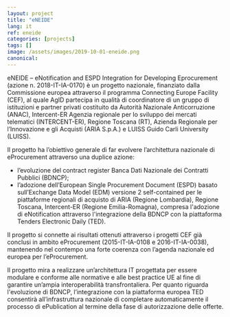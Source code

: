 ```yaml
---
layout: project
title: "eNEIDE"
lang: it
ref: eneide
categories: [projects]
tags: []
image: /assets/images/2019-10-01-eneide.png
canonical:
---
```


eNEIDE – eNotification and ESPD Integration for Developing Eprocurement (azione n. 2018-IT-IA-0170) è un progetto nazionale, finanziato dalla Commissione europea attraverso il programma Connecting Europe Facility (CEF), al quale AgID partecipa in qualità di coordinatore di un gruppo di istituzioni e partner privati costituito da Autorità Nazionale Anticorruzione (ANAC), Intercent-ER Agenzia regionale per lo sviluppo dei mercati telematici (INTERCENT-ER), Regione Toscana (RT), Azienda Regionale per l’Innovazione e gli Acquisti (ARIA S.p.A.) e LUISS Guido Carli University (LUISS).

Il progetto ha l’obiettivo generale di far evolvere l’architettura nazionale di eProcurement attraverso una duplice azione:

* l’evoluzione del contract register Banca Dati Nazionale dei Contratti Pubblici (BDNCP);
* l’adozione dell’European Single Procurement Document (ESPD) basato sull’Exchange Data Model (EDM) versione 2 self-contained per le piattaforme regionali di acquisto di ARIA (Regione Lombardia), Regione Toscana, Intercent-ER (Regione Emilia-Romagna), compresa l'adozione di eNotification attraverso l'integrazione della BDNCP con la piattaforma Tenders Electronic Daily (TED).

Il progetto si connette ai risultati ottenuti attraverso i progetti CEF già conclusi in ambito eProcurement (2015-IT-IA-0108 e 2016-IT-IA-0038), mantenendo nel contempo una forte coerenza con l’agenda nazionale ed europea per l’eProcurement.

Il progetto mira a realizzare un’architettura IT progettata per essere modulare e conforme alle normative e alle best practice UE al fine di garantire un’ampia interoperabilità transfrontaliera. Per quanto riguarda l'evoluzione di BDNCP, l’integrazione con la piattaforma europea TED consentirà all’infrastruttura nazionale di completare automaticamente il processo di ePublication al termine della fase di autorizzazione delle offerte.
